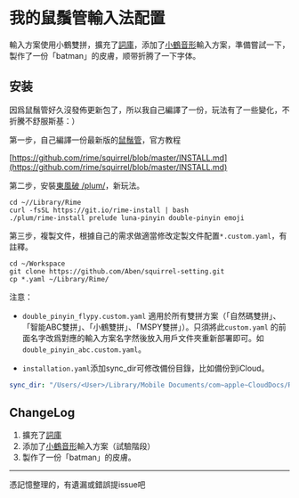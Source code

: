 我的鼠鬚管輸入法配置
================
 輸入方案使用小鶴雙拼，擴充了[詞庫](https://github.com/rime-aca/dictionaries)，添加了[小鶴音形](https://github.com/nunchaju/rime-hepy)輸入方案，準備嘗試一下，製作了一份「batman」的皮膚，顺带折腾了一下字体。

安装
------
因爲鼠鬚管好久沒發佈更新包了，所以我自己編譯了一份，玩法有了一些變化，不折騰不舒服斯基：）

第一步，自己編譯一份最新版的[鼠鬚管](https://github.com/rime/squirrel)，官方教程

[https://github.com/rime/squirrel/blob/master/INSTALL.md](https://github.com/rime/squirrel/blob/master/INSTALL.md)

第二步，安裝[東風破 /plum/](https://github.com/rime/plum)，新玩法。

```shell
cd ~//Library/Rime
curl -fsSL https://git.io/rime-install | bash
./plum/rime-install prelude luna-pinyin double-pinyin emoji
```

第三步，複製文件，根據自己的需求做適當修改定製文件配置`*.custom.yaml`，有註釋。

```shell
cd ~/Workspace
git clone https://github.com/Aben/squirrel-setting.git
cp *.yaml ~/Library/Rime/
```

注意：

* `double_pinyin_flypy.custom.yaml` 適用於所有雙拼方案（「自然碼雙拼」、「智能ABC雙拼」、「小鶴雙拼」、「MSPY雙拼」）。只須將此`custom.yaml` 的前面名字改爲對應的輸入方案名字然後放入用戶文件夾重新部署即可。如 `double_pinyin_abc.custom.yaml`。

* `installation.yaml`添加sync_dir可修改備份目錄，比如備份到iCloud。

```yml
sync_dir: "/Users/<User>/Library/Mobile Documents/com~apple~CloudDocs/RimeSync"
```

ChangeLog
------
1. 擴充了[詞庫](https://github.com/rime-aca/dictionaries)
2. 添加了[小鶴音形](https://github.com/nunchaju/rime-hepy)輸入方案（試驗階段）
3. 製作了一份「batman」的皮膚。

*****
憑記憶整理的，有遺漏或錯誤提issue吧


